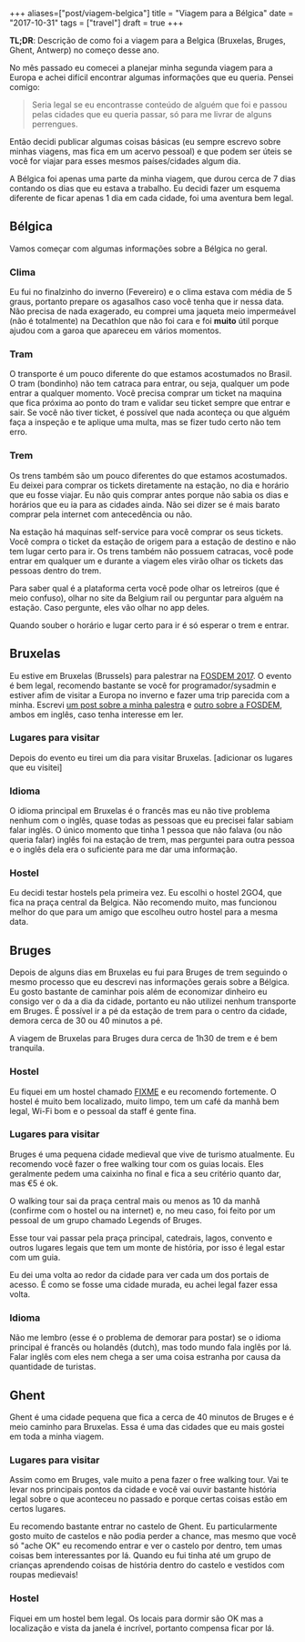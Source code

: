 +++
aliases=["post/viagem-belgica"]
title = "Viagem para a Bélgica"
date = "2017-10-31"
tags = ["travel"]
draft = true
+++

**TL;DR**: Descrição de como foi a viagem para a Belgica (Bruxelas, Bruges,
Ghent, Antwerp) no começo desse ano.

No mês passado eu comecei a planejar minha segunda viagem para a Europa e achei
difícil encontrar algumas informações que eu queria. Pensei comigo:

> Seria legal se eu encontrasse conteúdo de alguém que foi e passou pelas cidades que eu queria passar, só para me livrar de alguns perrengues.

Então decidi publicar algumas coisas básicas (eu sempre escrevo sobre minhas
viagens, mas fica em um acervo pessoal) e que podem ser úteis se você for viajar
para esses mesmos países/cidades algum dia.

A Bélgica foi apenas uma parte da minha viagem, que durou cerca de 7 dias
contando os dias que eu estava a trabalho. Eu decidi fazer um esquema diferente
de ficar apenas 1 dia em cada cidade, foi uma aventura bem legal.


## Bélgica

Vamos começar com algumas informações sobre a Bélgica no geral.

### Clima

Eu fui no finalzinho do inverno (Fevereiro) e o clima estava com média de 5
graus, portanto prepare os agasalhos caso você tenha que ir nessa data. Não
precisa de nada exagerado, eu comprei uma jaqueta meio impermeável (não é
totalmente) na Decathlon que não foi cara e foi **muito** útil porque ajudou com
a garoa que apareceu em vários momentos.

### Tram

O transporte é um pouco diferente do que estamos acostumados no Brasil. O tram
(bondinho) não tem catraca para entrar, ou seja, qualquer um pode entrar a
qualquer momento. Você precisa comprar um ticket na maquina que fica próxima ao
ponto do tram e validar seu ticket sempre que entrar e sair. Se você não tiver
ticket, é possível que nada aconteça ou que alguém faça a inspeção e te aplique
uma multa, mas se fizer tudo certo não tem erro.

### Trem

Os trens também são um pouco diferentes do que estamos acostumados. Eu deixei
para comprar os tickets diretamente na estação, no dia e horário que eu fosse
viajar. Eu não quis comprar antes porque não sabia os dias e horários que eu ia
para as cidades ainda. Não sei dizer se é mais barato comprar pela internet com
antecedência ou não.

Na estação há maquinas self-service para você comprar os seus tickets. Você
compra o ticket da estação de origem para a estação de destino e não tem lugar
certo para ir. Os trens também não possuem catracas, você pode entrar em
qualquer um e durante a viagem eles virão olhar os tickets das pessoas dentro do
trem.

Para saber qual é a plataforma certa você pode olhar os letreiros (que é meio
confuso), olhar no site da Belgium rail ou perguntar para alguém na
estação. Caso pergunte, eles vão olhar no app deles.

Quando souber o horário e lugar certo para ir é só esperar o trem e entrar.

## Bruxelas

Eu estive em Bruxelas (Brussels) para palestrar
na [FOSDEM 2017](https://fosdem.org). O evento é bem legal, recomendo bastante
se você for programador/sysadmin e estiver afim de visitar a Europa no inverno e
fazer uma trip parecida com a
minha. Escrevi
[um post sobre a minha palestra](/post/my-presentation-at-fosdem-2017/)
e [outro sobre a FOSDEM](/post/fosdem-survival-guide/), ambos em inglês, caso
tenha interesse em ler.


### Lugares para visitar

Depois do evento eu tirei um dia para visitar Bruxelas. [adicionar os lugares
que eu visitei]

### Idioma

O idioma principal em Bruxelas é o francês mas eu não tive problema nenhum com o
inglês, quase todas as pessoas que eu precisei falar sabiam falar inglês. O
único momento que tinha 1 pessoa que não falava (ou não queria falar) inglês foi
na estação de trem, mas perguntei para outra pessoa e o inglês dela era o
suficiente para me dar uma informação.

### Hostel

Eu decidi testar hostels pela primeira vez. Eu escolhi o hostel 2GO4, que fica
na praça central da Belgica. Não recomendo muito, mas funcionou melhor do que
para um amigo que escolheu outro hostel para a mesma data.


## Bruges

Depois de alguns dias em Bruxelas eu fui para Bruges de trem seguindo o mesmo
processo que eu descrevi nas informações gerais sobre a Bélgica. Eu gosto
bastante de caminhar pois além de economizar dinheiro eu consigo ver o da a dia
da cidade, portanto eu não utilizei nenhum transporte em Bruges. É possível ir a
pé da estação de trem para o centro da cidade, demora cerca de 30 ou 40 minutos
a pé.

A viagem de Bruxelas para Bruges dura cerca de 1h30 de trem e é bem tranquila.

### Hostel

Eu fiquei em um hostel chamado [FIXME](a) e eu recomendo fortemente. O hostel é
muito bem localizado, muito limpo, tem um café da manhã bem legal, Wi-Fi bom e o
pessoal da staff é gente fina.

### Lugares para visitar

Bruges é uma pequena cidade medieval que vive de turismo atualmente. Eu
recomendo você fazer o free walking tour com os guias locais. Eles geralmente
pedem uma caixinha no final e fica a seu critério quanto dar, mas €5 é ok.

O walking tour sai da praça central mais ou menos as 10 da manhã (confirme com o
hostel ou na internet) e, no meu caso, foi feito por um pessoal de um grupo
chamado Legends of Bruges.

Esse tour vai passar pela praça principal, catedrais, lagos, convento e outros
lugares legais que tem um monte de história, por isso é legal estar com um guia.

Eu dei uma volta ao redor da cidade para ver cada um dos portais de acesso. É
como se fosse uma cidade murada, eu achei legal fazer essa volta.

### Idioma

Não me lembro (esse é o problema de demorar para postar) se o idioma principal é
francês ou holandês (dutch), mas todo mundo fala inglês por lá. Falar inglês com
eles nem chega a ser uma coisa estranha por causa da quantidade de turistas.


## Ghent

Ghent é uma cidade pequena que fica a cerca de 40 minutos de Bruges e é meio
caminho para Bruxelas. Essa é uma das cidades que eu mais gostei em toda a minha
viagem.

### Lugares para visitar

Assim como em Bruges, vale muito a pena fazer o free walking tour. Vai te levar
nos principais pontos da cidade e você vai ouvir bastante história legal sobre o
que aconteceu no passado e porque certas coisas estão em certos lugares.

Eu recomendo bastante entrar no castelo de Ghent. Eu particularmente gosto muito
de castelos e não podia perder a chance, mas mesmo que você só "ache OK" eu
recomendo entrar e ver o castelo por dentro, tem umas coisas bem interessantes
por lá. Quando eu fui tinha até um grupo de crianças aprendendo coisas de
história dentro do castelo e vestidos com roupas medievais!

### Hostel

Fiquei em um hostel bem legal. Os locais para dormir são OK mas a localização e
vista da janela é incrível, portanto compensa ficar por lá.
